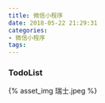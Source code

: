 ```yaml
---
title: 微信小程序
date: 2018-05-22 21:29:31
categories: 
- 微信小程序
tags:
---
```

### TodoList
{% asset_img 瑞士.jpeg  %}
